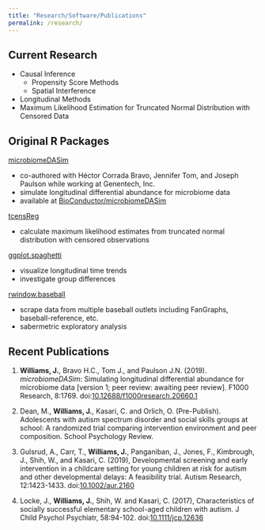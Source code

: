 ```yaml
---
title: "Research/Software/Publications"
permalink: /research/
---
```


## Current Research
+ Causal Inference
	+ Propensity Score Methods
	+ Spatial Interference
+ Longitudinal Methods
+ Maximum Likelihood Estimation for Truncated Normal Distribution with Censored Data

## Original R Packages
[microbiomeDASim](https://github.com/williazo/microbiomeDASim)
- co-authored with Héctor Corrada Bravo, Jennifer Tom, and Joseph Paulson while working at Genentech, Inc.
- simulate longitudinal differential abundance for microbiome data
- available at [BioConductor/microbiomeDASim](https://bioconductor.org/packages/microbiomeDASim)

[tcensReg](https://github.com/williazo/tcensReg)
- calculate maximum likelihood estimates from truncated normal distribution with censored observations

[ggplot.spaghetti](https://github.com/williazo/ggplot.spaghetti)
- visualize longitudinal time trends
- investigate group differences

[rwindow.baseball](https://github.com/williazo/rwindow.baseball)
- scrape data from multiple baseball outlets including FanGraphs, baseball-reference, etc.
- sabermetric exploratory analysis

## Recent Publications

1. **Williams, J.**, Bravo H.C., Tom J., and Paulson J.N. (2019). *microbiomeDASim*: Simulating longitudinal differential abundance for microbiome data [version 1; peer review: awaiting peer review]. F1000 Research, 8:1769. doi:[10.12688/f1000research.20660.1](http://doi.org/10.12688/f1000research.20660.1)

1. Dean, M., **Williams, J.**, Kasari, C. and Orlich, O. (Pre-Publish). Adolescents with autism spectrum disorder and social skills groups at school: A randomized trial comparing intervention environment and peer composition. School Psychology Review.

2. Gulsrud, A., Carr, T., **Williams, J.**, Panganiban, J., Jones, F., Kimbrough, J., Shih, W., and Kasari, C. (2019), Developmental screening and early intervention in a childcare setting for young children at risk for autism and other developmental delays: A feasibility trial. Autism Research, 12:1423-1433. doi:[10.1002/aur.2160](https://doi.org/10.1002/aur.2160)

3. Locke, J., **Williams, J.**, Shih, W. and Kasari, C. (2017), Characteristics of socially successful elementary school-aged children with autism. J Child Psychol Psychiatr, 58:94-102. doi:[10.1111/jcp.12636](https://doi.org/10.1111/jcpp.12636)
